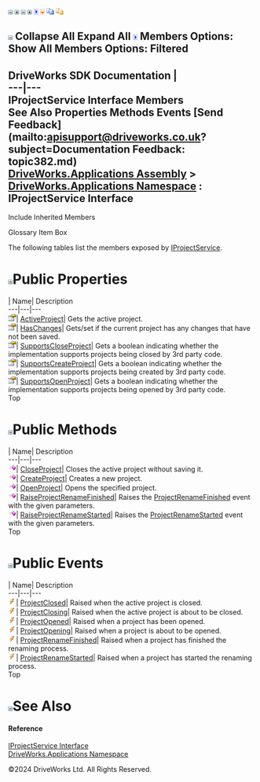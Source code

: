 ![](dotnetimages/collapse.gif) ![](dotnetimages/expand.gif) ![](dotnetimages/collapse.gif) ![](dotnetimages/expand.gif) ![](dotnetimages/drpdown.gif) ![](dotnetimages/drpdown_orange.gif) ![](dotnetimages/copycode.gif) ![](dotnetimages/copycodeHighlight.gif)

![](dotnetimages/collapse.gif) Collapse All Expand All ![](dotnetimages/drpdown.gif) Members Options: Show All  Members Options: Filtered   
---  
DriveWorks SDK Documentation  |   
---|---  
IProjectService Interface Members   
See Also Properties Methods Events [Send Feedback](mailto:apisupport@driveworks.co.uk?subject=Documentation Feedback: topic382.md)  
[DriveWorks.Applications Assembly](topic13.md) > [DriveWorks.Applications Namespace](topic16.md) : IProjectService Interface  
---  
  
Include Inherited Members    


Glossary Item Box

The following tables list the members exposed by [IProjectService](topic382.md).

# ![](dotnetimages/collapse.gif)Public Properties

| Name| Description  
---|---|---  
![ Property](dotnetimages/Property.gif)| [ActiveProject](topic392.md)| Gets the active project.   
![ Property](dotnetimages/Property.gif)| [HasChanges](topic393.md)| Gets/set if the current project has any changes that have not been saved.   
![ Property](dotnetimages/Property.gif)| [SupportsCloseProject](topic394.md)| Gets a boolean indicating whether the implementation supports projects being closed by 3rd party code.   
![ Property](dotnetimages/Property.gif)| [SupportsCreateProject](topic395.md)| Gets a boolean indicating whether the implementation supports projects being created by 3rd party code.   
![ Property](dotnetimages/Property.gif)| [SupportsOpenProject](topic396.md)| Gets a boolean indicating whether the implementation supports projects being opened by 3rd party code.   
Top

# ![](dotnetimages/collapse.gif)Public Methods

| Name| Description  
---|---|---  
![ Method](dotnetimages/Method.gif)| [CloseProject](topic387.md)| Closes the active project without saving it.   
![ Method](dotnetimages/Method.gif)| [CreateProject](topic388.md)| Creates a new project.   
![ Method](dotnetimages/Method.gif)| [OpenProject](topic389.md)| Opens the specified project.   
![ Method](dotnetimages/Method.gif)| [RaiseProjectRenameFinished](topic390.md)| Raises the [ProjectRenameFinished](topic401.md) event with the given parameters.   
![ Method](dotnetimages/Method.gif)| [RaiseProjectRenameStarted](topic391.md)| Raises the [ProjectRenameStarted](topic402.md) event with the given parameters.   
Top

# ![](dotnetimages/collapse.gif)Public Events

| Name| Description  
---|---|---  
![ Event](dotnetimages/Event.gif)| [ProjectClosed](topic397.md)| Raised when the active project is closed.   
![ Event](dotnetimages/Event.gif)| [ProjectClosing](topic398.md)| Raised when the active project is about to be closed.   
![ Event](dotnetimages/Event.gif)| [ProjectOpened](topic399.md)| Raised when a project has been opened.   
![ Event](dotnetimages/Event.gif)| [ProjectOpening](topic400.md)| Raised when a project is about to be opened.   
![ Event](dotnetimages/Event.gif)| [ProjectRenameFinished](topic401.md)| Raised when a project has finished the renaming process.   
![ Event](dotnetimages/Event.gif)| [ProjectRenameStarted](topic402.md)| Raised when a project has started the renaming process.   
Top

# ![](dotnetimages/collapse.gif)See Also

#### Reference

[IProjectService Interface](topic382.md)   
[DriveWorks.Applications Namespace](topic16.md)

©2024 DriveWorks Ltd. All Rights Reserved.
